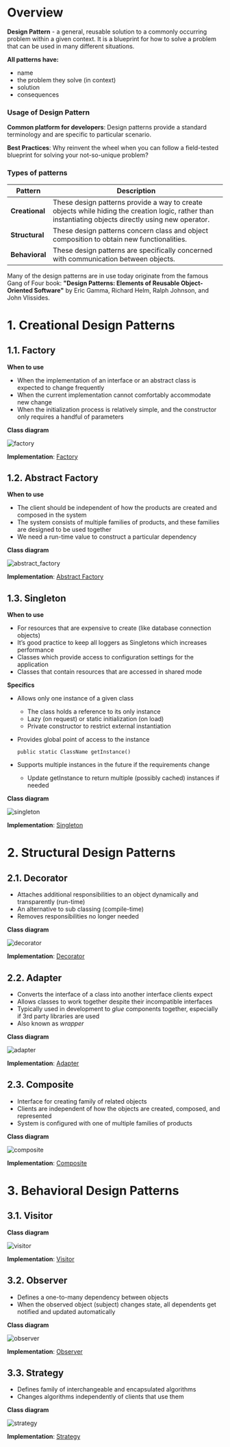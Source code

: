 # Overview

**Design Pattern** - a general, reusable solution to a commonly occurring problem within a given context. It is a blueprint for how to solve a problem that can be used in many different situations. 

**All patterns have:**
 - name
 - the problem they solve (in context)
 - solution
 - consequences
 
### Usage of Design Pattern

**Common platform for developers**: Design patterns provide a standard terminology and are specific to particular scenario. 

**Best Practices**: Why reinvent the wheel when you can follow a field-tested blueprint for solving your not-so-unique problem?
 
### Types of patterns
Pattern | Description
------------ | -------------
**Creational** | These design patterns provide a way to create objects while hiding the creation logic, rather than instantiating objects directly using new operator.
**Structural** | These design patterns concern class and object composition to obtain new functionalities.
**Behavioral** | These design patterns are specifically concerned with communication between objects.

Many of the design patterns are in use today originate from the famous Gang of Four book: **"Design Patterns: Elements of Reusable Object-Oriented Software"** by Eric Gamma, Richard Helm, Ralph Johnson, and John Vlissides. 

# 1. Creational Design Patterns
## 1.1. Factory
**When to use**

- When the implementation of an interface or an abstract class is expected to change frequently
- When the current implementation cannot comfortably accommodate new change
- When the initialization process is relatively simple, and the constructor only requires a handful of parameters


**Class diagram**

![factory](https://www.researchgate.net/profile/Yann-Gael_Gueheneuc/publication/249885094/figure/fig13/AS:532128962433024@1503880839211/Factory-Method-design-pattern-UML-like-class-diagram.png)

**Implementation**: [Factory](http://github.com)


## 1.2. Abstract Factory
**When to use**
- The client should be independent of how the products are created and composed in the system
- The system consists of multiple families of products, and these families are designed to be used together
- We need a run-time value to construct a particular dependency


**Class diagram**

![abstract_factory](https://www.tutorialspoint.com/design_pattern/images/abstractfactory_pattern_uml_diagram.jpg)

**Implementation**: [Abstract Factory](http://github.com)

## 1.3. Singleton
**When to use**
- For resources that are expensive to create (like database connection objects)
- It’s good practice to keep all loggers as Singletons which increases performance
- Classes which provide access to configuration settings for the application
- Classes that contain resources that are accessed in shared mode


**Specifics**
- Allows only one instance of a given class
  * The class holds a reference to its only instance
  * Lazy (on request) or static initialization (on load)
  * Private constructor to restrict external instantiation
- Provides global point of access to the instance

  ```public static ClassName getInstance()```
- Supports multiple instances in the future if the requirements change
  * Update getInstance to return multiple (possibly cached) instances if needed

**Class diagram**

![singleton](https://www.tutorialspoint.com/design_pattern/images/singleton_pattern_uml_diagram.jpg)
  
**Implementation**: [Singleton](http://github.com)

# 2. Structural Design Patterns
## 2.1. Decorator
- Attaches additional responsibilities to an object dynamically and transparently (run-time)
- An alternative to sub classing (compile-time)
- Removes responsibilities no longer needed

**Class diagram**

![decorator](https://upload.wikimedia.org/wikipedia/commons/thumb/e/e9/Decorator_UML_class_diagram.svg/400px-Decorator_UML_class_diagram.svg.png)

**Implementation**: [Decorator](http://github.com)

## 2.2. Adapter
- Converts the interface of a class into another interface clients expect
- Allows classes to work together despite their incompatible interfaces
- Typically used in development to *glue* components together, especially if 3rd party libraries are used
- Also known as *wrapper*

**Class diagram**

![adapter](https://www.dofactory.com/images/diagrams/net/adapter.gif)

**Implementation**: [Adapter](http://github.com)

## 2.3. Composite
- Interface for creating family of related objects
- Clients are independent of how the objects are created, composed, and represented
- System is configured with one of multiple families of products

**Class diagram**

![composite](https://www.protechtraining.com/static/bookshelf/java_fundamentals_tutorial/images/450xNxCompositeDesignPattern.png.pagespeed.ic.c6d3fLxICJ.webp)

**Implementation**: [Composite](http://github.com)

# 3. Behavioral Design Patterns
## 3.1. Visitor


**Class diagram**

![visitor](https://www.baeldung.com/wp-content/uploads/2018/06/Visitor-UML.png)

**Implementation**: [Visitor](http://github.com)

## 3.2. Observer
- Defines a one-to-many dependency between objects
- When the observed object (subject) changes state, all dependents get notified and updated automatically


**Class diagram**

![observer]()

**Implementation**: [Observer](http://github.com)

## 3.3. Strategy
- Defines family of interchangeable and encapsulated algorithms
- Changes algorithms independently of clients that use them

**Class diagram**

![strategy]()

**Implementation**: [Strategy](http://github.com)
